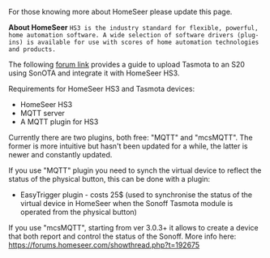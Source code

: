 For those knowing more about HomeSeer please update this page.

**About HomeSeer**
``
HS3 is the industry standard for flexible, powerful, home automation software. A wide selection of software drivers (plug-ins) is available for use with scores of home automation technologies and products.
``

The following [forum link](https://forums.homeseer.com/showpost.php?p=1335412&postcount=60) provides a guide to upload Tasmota to an S20 using SonOTA and integrate it with HomeSeer HS3.

Requirements for HomeSeer HS3 and Tasmota devices:
* HomeSeer HS3 
* MQTT server
* A MQTT plugin for HS3

Currently there are two plugins, both free: "MQTT" and "mcsMQTT". 
The former is more intuitive but hasn't been updated for a while, the latter is newer and constantly updated.

If you use "MQTT" plugin you need to synch the virtual device to reflect the status of the physical button, this can be done  with a plugin:
* EasyTrigger plugin - costs 25$ (used to synchronise the status of the virtual device in HomeSeer when the Sonoff Tasmota module is operated from the physical button)

If you use "mcsMQTT", starting from ver 3.0.3+ it allows to create a device that both report and control the status of the Sonoff. More info here: https://forums.homeseer.com/showthread.php?t=192675

